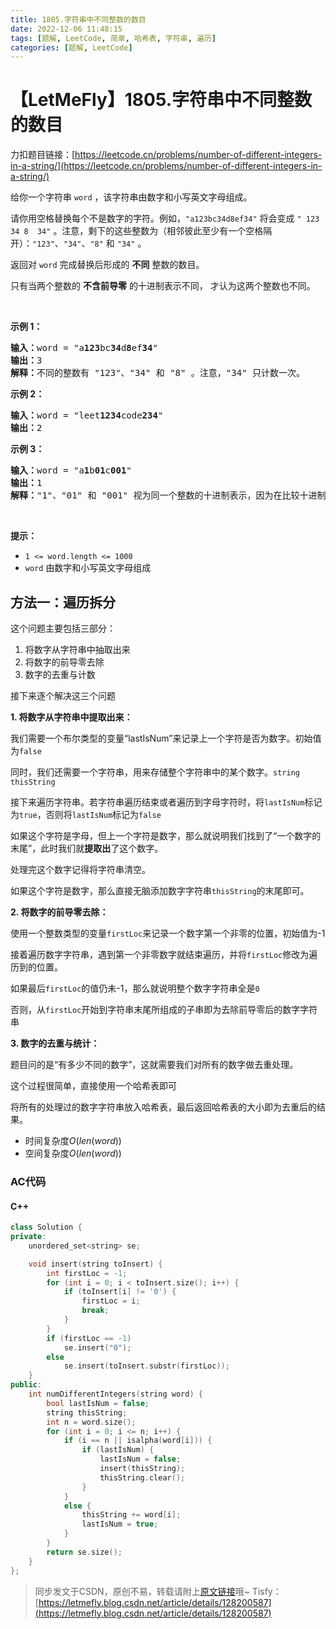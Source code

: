 ```yaml
---
title: 1805.字符串中不同整数的数目
date: 2022-12-06 11:48:15
tags: [题解, LeetCode, 简单, 哈希表, 字符串, 遍历]
categories: [题解, LeetCode]
---
```


# 【LetMeFly】1805.字符串中不同整数的数目

力扣题目链接：[https://leetcode.cn/problems/number-of-different-integers-in-a-string/](https://leetcode.cn/problems/number-of-different-integers-in-a-string/)

<p>给你一个字符串 <code>word</code> ，该字符串由数字和小写英文字母组成。</p>

<p>请你用空格替换每个不是数字的字符。例如，<code>"a123bc34d8ef34"</code> 将会变成 <code>" 123  34 8  34"</code> 。注意，剩下的这些整数为（相邻彼此至少有一个空格隔开）：<code>"123"</code>、<code>"34"</code>、<code>"8"</code> 和 <code>"34"</code> 。</p>

<p>返回对 <code>word</code> 完成替换后形成的 <strong>不同</strong> 整数的数目。</p>

<p>只有当两个整数的 <strong>不含前导零</strong> 的十进制表示不同， 才认为这两个整数也不同。</p>

<p> </p>

<p><strong>示例 1：</strong></p>

<pre>
<strong>输入：</strong>word = "a<strong>123</strong>bc<strong>34</strong>d<strong>8</strong>ef<strong>34</strong>"
<strong>输出：</strong>3
<strong>解释：</strong>不同的整数有 "123"、"34" 和 "8" 。注意，"34" 只计数一次。
</pre>

<p><strong>示例 2：</strong></p>

<pre>
<strong>输入：</strong>word = "leet<strong>1234</strong>code<strong>234</strong>"
<strong>输出：</strong>2
</pre>

<p><strong>示例 3：</strong></p>

<pre>
<strong>输入：</strong>word = "a<strong>1</strong>b<strong>01</strong>c<strong>001</strong>"
<strong>输出：</strong>1
<strong>解释：</strong>"1"、"01" 和 "001" 视为同一个整数的十进制表示，因为在比较十进制值时会忽略前导零的存在。
</pre>

<p> </p>

<p><strong>提示：</strong></p>

<ul>
	<li><code>1 <= word.length <= 1000</code></li>
	<li><code>word</code> 由数字和小写英文字母组成</li>
</ul>


    
## 方法一：遍历拆分

这个问题主要包括三部分：

1. 将数字从字符串中抽取出来
2. 将数字的前导零去除
3. 数字的去重与计数

接下来逐个解决这三个问题

**1. 将数字从字符串中提取出来：**

我们需要一个布尔类型的变量“lastIsNum”来记录上一个字符是否为数字。初始值为```false```

同时，我们还需要一个字符串，用来存储整个字符串中的某个数字。```string thisString```

接下来遍历字符串。若字符串遍历结束或者遍历到字母字符时，将```lastIsNum```标记为```true```，否则将```lastIsNum```标记为```false```

如果这个字符是字母，但上一个字符是数字，那么就说明我们找到了“一个数字的末尾”，此时我们就**提取出**了这个数字。

处理完这个数字记得将字符串清空。

如果这个字符是数字，那么直接无脑添加数字字符串```thisString```的末尾即可。

**2. 将数字的前导零去除：**

使用一个整数类型的变量```firstLoc```来记录一个数字第一个非零的位置，初始值为-1

接着遍历数字字符串，遇到第一个非零数字就结束遍历，并将```firstLoc```修改为遍历到的位置。

如果最后```firstLoc```的值仍未-1，那么就说明整个数字字符串全是```0```

否则，从```firstLoc```开始到字符串末尾所组成的子串即为去除前导零后的数字字符串

**3. 数字的去重与统计：**

题目问的是“有多少不同的数字”，这就需要我们对所有的数字做去重处理。

这个过程很简单，直接使用一个哈希表即可

将所有的处理过的数字字符串放入哈希表，最后返回哈希表的大小即为去重后的结果。

+ 时间复杂度$O(len(word))$
+ 空间复杂度$O(len(word))$

### AC代码

#### C++

```cpp
class Solution {
private:
    unordered_set<string> se;

    void insert(string toInsert) {
        int firstLoc = -1;
        for (int i = 0; i < toInsert.size(); i++) {
            if (toInsert[i] != '0') {
                firstLoc = i;
                break;
            }
        }
        if (firstLoc == -1)
            se.insert("0");
        else
            se.insert(toInsert.substr(firstLoc));
    }
public:
    int numDifferentIntegers(string word) {
        bool lastIsNum = false;
        string thisString;
        int n = word.size();
        for (int i = 0; i <= n; i++) {
            if (i == n || isalpha(word[i])) {
                if (lastIsNum) {
                    lastIsNum = false;
                    insert(thisString);
                    thisString.clear();
                }
            }
            else {
                thisString += word[i];
                lastIsNum = true;
            }
        }
        return se.size();
    }
};
```

> 同步发文于CSDN，原创不易，转载请附上[原文链接](https://blog.letmefly.xyz/2022/12/06/LeetCode%201805.%E5%AD%97%E7%AC%A6%E4%B8%B2%E4%B8%AD%E4%B8%8D%E5%90%8C%E6%95%B4%E6%95%B0%E7%9A%84%E6%95%B0%E7%9B%AE/)哦~
> Tisfy：[https://letmefly.blog.csdn.net/article/details/128200587](https://letmefly.blog.csdn.net/article/details/128200587)
